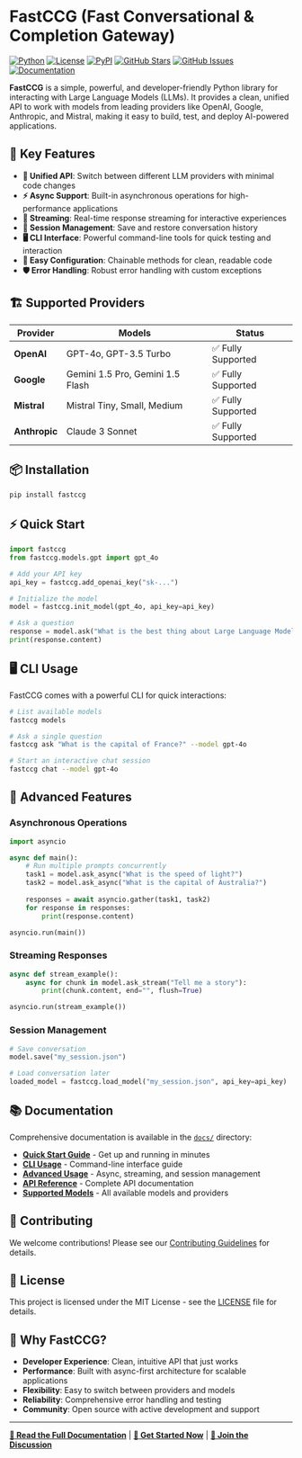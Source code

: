 # FastCCG (Fast Conversational & Completion Gateway)

[![Python](https://img.shields.io/badge/python-3.8+-blue.svg)](https://www.python.org/downloads/)
[![License](https://img.shields.io/badge/license-MIT-green.svg)](LICENSE)
[![PyPI](https://img.shields.io/pypi/v/fastccg.svg)](https://pypi.org/project/fastccg/)
[![GitHub Stars](https://img.shields.io/github/stars/mebaadwaheed/fastccg.svg)](https://github.com/mebaadwaheed/fastccg/stargazers)
[![GitHub Issues](https://img.shields.io/github/issues/mebaadwaheed/fastccg.svg)](https://github.com/mebaadwaheed/fastccg/issues)
[![Documentation](https://img.shields.io/badge/docs-available-brightgreen.svg)](https://github.com/mebaadwaheed/fastccg/tree/main/docs)

**FastCCG** is a simple, powerful, and developer-friendly Python library for interacting with Large Language Models (LLMs). It provides a clean, unified API to work with models from leading providers like OpenAI, Google, Anthropic, and Mistral, making it easy to build, test, and deploy AI-powered applications.

## 🚀 Key Features

- **🔄 Unified API**: Switch between different LLM providers with minimal code changes
- **⚡ Async Support**: Built-in asynchronous operations for high-performance applications
- **🌊 Streaming**: Real-time response streaming for interactive experiences
- **💾 Session Management**: Save and restore conversation history
- **🖥️ CLI Interface**: Powerful command-line tools for quick testing and interaction
- **🔧 Easy Configuration**: Chainable methods for clean, readable code
- **🛡️ Error Handling**: Robust error handling with custom exceptions

## 🏗️ Supported Providers

| Provider | Models | Status |
|----------|--------|--------|
| **OpenAI** | GPT-4o, GPT-3.5 Turbo | ✅ Fully Supported |
| **Google** | Gemini 1.5 Pro, Gemini 1.5 Flash | ✅ Fully Supported |
| **Mistral** | Mistral Tiny, Small, Medium | ✅ Fully Supported |
| **Anthropic** | Claude 3 Sonnet | ✅ Fully Supported |

## 📦 Installation

```bash
pip install fastccg
```

## ⚡ Quick Start

```python
import fastccg
from fastccg.models.gpt import gpt_4o

# Add your API key
api_key = fastccg.add_openai_key("sk-...")

# Initialize the model
model = fastccg.init_model(gpt_4o, api_key=api_key)

# Ask a question
response = model.ask("What is the best thing about Large Language Models?")
print(response.content)
```

## 🖥️ CLI Usage

FastCCG comes with a powerful CLI for quick interactions:

```bash
# List available models
fastccg models

# Ask a single question
fastccg ask "What is the capital of France?" --model gpt-4o

# Start an interactive chat session
fastccg chat --model gpt-4o
```

## 🔄 Advanced Features

### Asynchronous Operations
```python
import asyncio

async def main():
    # Run multiple prompts concurrently
    task1 = model.ask_async("What is the speed of light?")
    task2 = model.ask_async("What is the capital of Australia?")
    
    responses = await asyncio.gather(task1, task2)
    for response in responses:
        print(response.content)

asyncio.run(main())
```

### Streaming Responses
```python
async def stream_example():
    async for chunk in model.ask_stream("Tell me a story"):
        print(chunk.content, end="", flush=True)

asyncio.run(stream_example())
```

### Session Management
```python
# Save conversation
model.save("my_session.json")

# Load conversation later
loaded_model = fastccg.load_model("my_session.json", api_key=api_key)
```

## 📚 Documentation

Comprehensive documentation is available in the [`docs/`](./docs/) directory:

- **[Quick Start Guide](./docs/quick_start.md)** - Get up and running in minutes
- **[CLI Usage](./docs/cli_usage.md)** - Command-line interface guide
- **[Advanced Usage](./docs/advanced_usage.md)** - Async, streaming, and session management
- **[API Reference](./docs/api_reference.md)** - Complete API documentation
- **[Supported Models](./docs/supported_models.md)** - All available models and providers

## 🤝 Contributing

We welcome contributions! Please see our [Contributing Guidelines](CONTRIBUTING.md) for details.

## 📄 License

This project is licensed under the MIT License - see the [LICENSE](LICENSE) file for details.

## 🌟 Why FastCCG?

- **Developer Experience**: Clean, intuitive API that just works
- **Performance**: Built with async-first architecture for scalable applications
- **Flexibility**: Easy to switch between providers and models
- **Reliability**: Comprehensive error handling and testing
- **Community**: Open source with active development and support

---

**[📖 Read the Full Documentation](./docs/index.md)** | **[🚀 Get Started Now](./docs/quick_start.md)** | **[💬 Join the Discussion](https://github.com/mebaadwaheed/fastccg/discussions)**